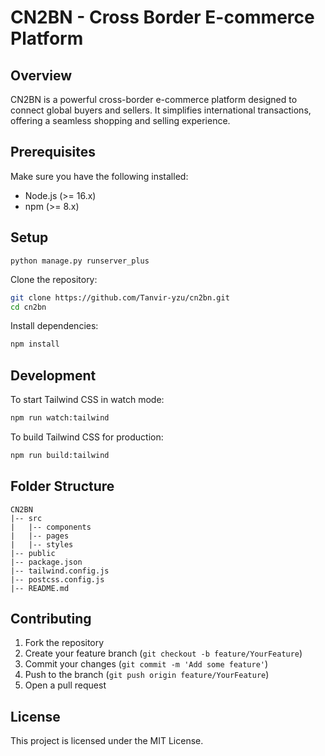 # CN2BN - Cross Border E-commerce Platform

## Overview
CN2BN is a powerful cross-border e-commerce platform designed to connect global buyers and sellers. It simplifies international transactions, offering a seamless shopping and selling experience.

## Prerequisites
Make sure you have the following installed:
- Node.js (>= 16.x)
- npm (>= 8.x)

## Setup

```
python manage.py runserver_plus
```
Clone the repository:
```bash
git clone https://github.com/Tanvir-yzu/cn2bn.git
cd cn2bn
```

Install dependencies:
```bash
npm install
```

## Development
To start Tailwind CSS in watch mode:
```bash
npm run watch:tailwind
```

To build Tailwind CSS for production:
```bash
npm run build:tailwind
```

## Folder Structure
```
CN2BN
|-- src
|   |-- components
|   |-- pages
|   |-- styles
|-- public
|-- package.json
|-- tailwind.config.js
|-- postcss.config.js
|-- README.md
```

## Contributing
1. Fork the repository
2. Create your feature branch (`git checkout -b feature/YourFeature`)
3. Commit your changes (`git commit -m 'Add some feature'`)
4. Push to the branch (`git push origin feature/YourFeature`)
5. Open a pull request

## License
This project is licensed under the MIT License.

